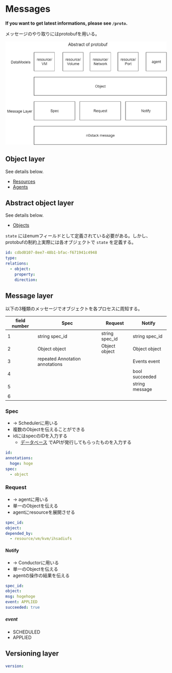 # Messages

**If you want to get latest informations, please see `/proto`.**

メッセージのやり取りにはprotobufを用いる。

![](messages.png)

## Object layer

See details below.

- [Resources](../data_structure/resources.md)
- [Agents](../data_structure/agents.md)

## Abstract object layer

See details below.

- [Objects](../data_structure/objects.md)

`state` にはenumフィールドとして定義されている必要がある。しかし、protobufの制約上実際には各オブジェクトで `state` を定義する。

```yaml
id: cdbd0107-8ee7-48b1-bfac-f671941c4948
type:
relations:
  - object:
    property:
    direction:
```

## Message layer

以下の3種類のメッセージでオブジェクトを各プロセスに周知する。

|field number|Spec|Request|Notify|
|--|--|--|--|
|1|string spec_id|string spec_id|string spec_id|
|2|Object object|Object object|Object object|
|3|repeated Annotation annotations||Events event|
|4|||bool succeeded|
|5|||string message|
|6|

### Spec

- -> Schedulerに用いる
- 複数のObjectを伝えることができる
- idにはspecのIDを入力する
  - [データベース](../data_structure/rdbms.md) でAPIが発行してもらったものを入力する

```yaml
id:
annotations:
  hoge: hoge
spec:
  - object
```

### Request

- -> agentに用いる
- 単一のObjectを伝える
- agentにresourceを展開させる

```yaml
spec_id:
object:
depended_by:
  - resource/vm/kvm/ihsadiufs
```

#### Notify

- -> Conductorに用いる
- 単一のObjectを伝える
- agentの操作の結果を伝える

```yaml
spec_id:
object:
msg: hogehoge
event: APPLIED
succeeded: true
```

##### event

- SCHEDULED
- APPLIED

## Versioning layer

```yaml
version:
```

